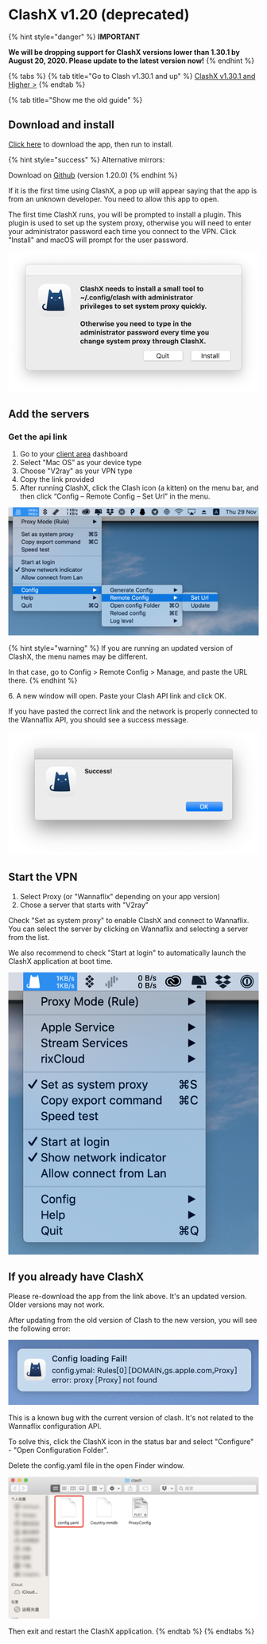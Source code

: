 # ClashX v1.20 (deprecated)

{% hint style="danger" %}
**IMPORTANT**

**We will be dropping support for ClashX versions lower than 1.30.1 by August 20, 2020. Please update to the latest version now!**
{% endhint %}

{% tabs %}
{% tab title="Go to Clash v1.30.1 and up" %}
[ClashX v1.30.1 and Higher >](clashx-v1.30.1-and-higher.md)
{% endtab %}

{% tab title="Show me the old guide" %}
## Download and install

[Click here](https://wannaflix.com/dl.php?type=d\&id=18) to download the app, then run to install.

{% hint style="success" %}
Alternative mirrors:

Download on [Github](https://github.com/yichengchen/clashX/releases/download/1.20.0/ClashX.dmg) (version 1.20.0)
{% endhint %}

If it is the first time using ClashX, a pop up will appear saying that the app is from an unknown developer. You  need to allow this app to open.

The first time ClashX runs, you will be prompted to install a plugin. This plugin is used to set up the system proxy, otherwise you will need to enter your administrator password each time you connect to the VPN. Click "Install" and macOS will prompt for the user password.

![](<../../.gitbook/assets/27ea88123713c4a37330dadc0a60d44f (1).png>)

## Add the servers

### Get the api link

1. Go to your [client area](https://wannaflix.com/clientarea.php) dashboard
2. Select "Mac OS" as your device type
3. Choose "V2ray" as your VPN type
4. Copy the link provided
5. After running ClashX, click the Clash icon (a kitten) on the menu bar, and then click “Config – Remote Config – Set Url” in the menu.

![](../../.gitbook/assets/41d698ed0cee3d62af6d1fc6d94a81fa.png)

{% hint style="warning" %}
If you are running an updated version of ClashX, the menu names may be different.&#x20;

In that case, go to Config > Remote Config > Manage, and paste the URL there.
{% endhint %}

6\. A new window will open. Paste your Clash API link and click OK.

If you have pasted the correct link and the network is properly connected to the Wannaflix API, you should see a success message.

![](../../.gitbook/assets/5d5c4570d5f092b49ab5137e92550bdc.png)

## Start the VPN

1. Select Proxy (or "Wannaflix" depending on your app version)
2. Chose a server that starts with "V2ray"

Check "Set as system proxy" to enable ClashX and connect to Wannaflix. You can select the server by clicking on Wannaflix and selecting a server from the list.&#x20;

We also recommend to check "Start at login" to automatically launch the ClashX application at boot time.

![](../../.gitbook/assets/7eba10589f970b06c993d3aa6275200a.png)

## If you already have ClashX

Please re-download the app from the link above. It's an updated version. Older versions may not work.

After updating from the old version of Clash to the new version, you will see the following error:

![](../../.gitbook/assets/378125d64dc2b271c9b1cafc42fdd634.png)

This is a known bug with the current version of clash. It's not related to the Wannaflix configuration API.&#x20;

To solve this, click the ClashX icon in the status bar and select "Configure" - "Open Configuration Folder".

Delete the config.yaml file in the open Finder window.

![](../../.gitbook/assets/f2156562aac93e23b2730837ecbbc05c.png)

Then exit and restart the ClashX application.
{% endtab %}
{% endtabs %}

##
